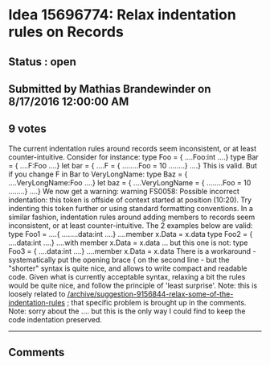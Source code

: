 # Idea 15696774: Relax indentation rules on Records #

## Status : open

## Submitted by Mathias Brandewinder on 8/17/2016 12:00:00 AM

## 9 votes

The current indentation rules around records seem inconsistent, or at least counter-intuitive. Consider for instance:
type Foo = {
....Foo:int
....}
type Bar = {
....F:Foo
....}
let bar = {
....F = {
........Foo = 10
........}
....}
This is valid. But if you change F in Bar to VeryLongName:
type Baz = {
....VeryLongName:Foo
....}
let baz = {
....VeryLongName = {
........Foo = 10
........}
....}
We now get a warning:
warning FS0058: Possible incorrect indentation: this token is offside of context started at position (10:20). Try indenting this token further or using standard formatting conventions.
In a similar fashion, indentation rules around adding members to records seem inconsistent, or at least counter-intuitive.
The 2 examples below are valid:
type Foo1 =
....{
........data:int
....}
....member x.Data = x.data
type Foo2 = {
....data:int
....}
....with member x.Data = x.data
... but this one is not:
type Foo3 = {
....data:int
....}
....member x.Data = x.data
There is a workaround - systematically put the opening brace { on the second line - but the "shorter" syntax is quite nice, and allows to write compact and readable code. Given what is currently acceptable syntax, relaxing a bit the rules would be quite nice, and follow the principle of 'least surprise'.
Note: this is loosely related to [/archive/suggestion-9156844-relax-some-of-the-indentation-rules](/archive/suggestion-9156844-relax-some-of-the-indentation-rules.md) ; that specific problem is brought up in the comments.
Note: sorry about the .... but this is the only way I could find to keep the code indentation preserved.


------------------------
## Comments

